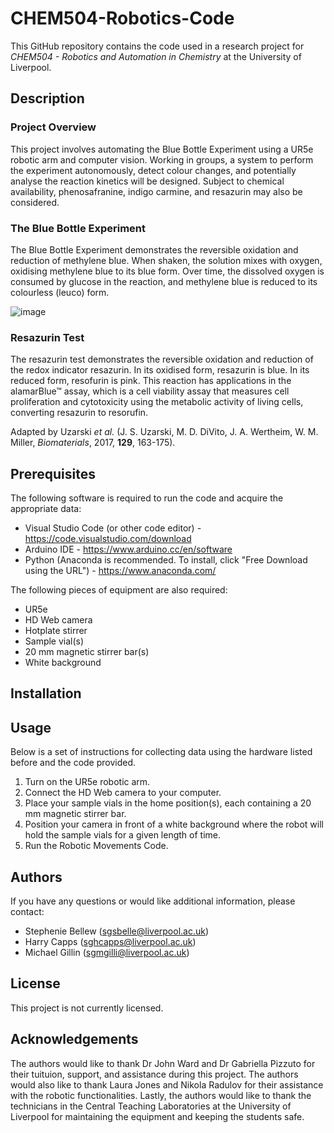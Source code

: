 # CHEM504-Robotics-Code
This GitHub repository contains the code used in a research project for _CHEM504 - Robotics and Automation in Chemistry_ at the University of Liverpool.

## Description

### Project Overview

This project involves automating the Blue Bottle Experiment using a UR5e robotic arm and computer vision. Working in groups, a system to perform the experiment autonomously, detect colour changes, and potentially analyse the reaction kinetics will be designed. Subject to chemical availability, phenosafranine, indigo carmine, and resazurin may also be considered.

### The Blue Bottle Experiment

The Blue Bottle Experiment demonstrates the reversible oxidation and reduction of methylene blue. When shaken, the solution mixes with oxygen, oxidising methylene blue to its blue form. Over time, the dissolved oxygen is consumed by glucose in the reaction, and methylene blue is reduced to its colourless (leuco) form.

![image](https://github.com/user-attachments/assets/f0d46fd7-f9c2-44cb-8bfc-536ab88977f2)

### Resazurin Test

The resazurin test demonstrates the reversible oxidation and reduction of the redox indicator resazurin. In its oxidised form, resazurin is blue. In its reduced form, resofurin is pink. This reaction has applications in the alamarBlue™ assay, which is a cell viability assay that measures cell proliferation and cytotoxicity using the metabolic activity of living cells, converting resazurin to resorufin.

Adapted by Uzarski _et al._ (J. S. Uzarski, M. D. DiVito, J. A. Wertheim, W. M. Miller, _Biomaterials_, 2017, **129**, 163-175).

## Prerequisites

The following software is required to run the code and acquire the appropriate data:

- Visual Studio Code (or other code editor) - https://code.visualstudio.com/download
- Arduino IDE - https://www.arduino.cc/en/software
- Python (Anaconda is recommended. To install, click "Free Download using the URL") - https://www.anaconda.com/

The following pieces of equipment are also required:

- UR5e
- HD Web camera
- Hotplate stirrer
- Sample vial(s)
- 20 mm magnetic stirrer bar(s)
- White background

## Installation


## Usage

Below is a set of instructions for collecting data using the hardware listed before and the code provided.
1. Turn on the UR5e robotic arm.
2. Connect the HD Web camera to your computer.
3. Place your sample vials in the home position(s), each containing a 20 mm magnetic stirrer bar.
4. Position your camera in front of a white background where the robot will hold the sample vials for a given length of time.
5. Run the Robotic Movements Code.

## Authors
If you have any questions or would like additional information, please contact:
- Stephenie Bellew (sgsbelle@liverpool.ac.uk)
- Harry Capps (sghcapps@liverpool.ac.uk)
- Michael Gillin (sgmgilli@liverpool.ac.uk)

## License
This project is not currently licensed.

## Acknowledgements
The authors would like to thank Dr John Ward and Dr Gabriella Pizzuto for their tuituion, support, and assistance during this project. The authors would also like to thank Laura Jones and Nikola Radulov for their assistance with the robotic functionalities. Lastly, the authors would like to thank the technicians in the Central Teaching Laboratories at the University of Liverpool for maintaining the equipment and keeping the students safe.
